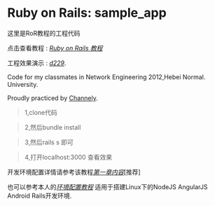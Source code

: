# Ruby on Rails: sample_app

这里是RoR教程的工程代码

点击查看教程 : [*Ruby on Rails 教程*](http://railstutorial-china.org/)

工程效果演示 : [*d229*](https://railsun.herokuapp.com/).

Code for my classmates in Network Engineering 2012,Hebei Normal. University.

Proudly practiced by [Channely](http://www.dart-lang.cn/).


> 1,clone代码 

> 2,然后bundle install 

> 3,然后rails s 即可

> 4,打开localhost:3000 查看效果


开发环境配置详情请参考该教程[*第一章内容*](http://railstutorial-china.org/chapter1.html#section-1-2)[推荐]

也可以参考本人的[*环境配置教程*](https://gist.github.com/Channely/8296901) 适用于搭建Linux下的NodeJS AngularJS Android Rails开发环境.
